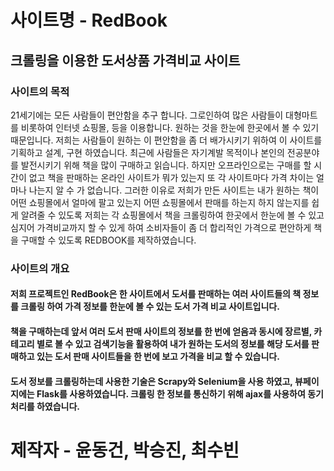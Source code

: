 # 사이트명 - RedBook

## 크롤링을 이용한 도서상품 가격비교 사이트

### 사이트의 목적
21세기에는 모든 사람들이 편안함을 추구 합니다. 그로인하여 많은 사람들이 대형마트를 비롯하여 인터넷 쇼핑몰, 등을 이용합니다. 
원하는 것을 한눈에 한곳에서 볼 수 있기 때문입니다. 
저희는 사람들이 원하는 이 편안함을 좀 더 배가시키기 위하여 이 사이트를 기획하고 설계, 구현 하였습니다. 
최근에 사람들은 자기계발 목적이나 본인의 전공분야를 발전시키기 위해 책을 많이 구매하고 읽습니다. 
하지만 오프라인으로는 구매를 할 시간이 없고 책을 판매하는 온라인 사이트가 뭐가 있는지 또 각 사이트마다 가격 차이는 얼마나 나는지 알 수 가 없습니다. 
그러한 이유로 저희가 만든 사이트는 내가 원하는 책이 어떤 쇼핑몰에서 얼마에 팔고 있는지 어떤 쇼핑몰에서 판매를 하는지 하지 않는지를 쉽게 알려줄 수 있도록 저희는 각 쇼핑몰에서 책을 크롤링하여 한곳에서 한눈에 볼 수 있고 심지어 가격비교까지 할 수 있게 하여 소비자들이 좀 더 합리적인 가격으로 편안하게 책을 구매할 수 있도록 REDBOOK를 제작하였습니다.

### 사이트의 개요
#### 저희 프로젝트인 RedBook은 한 사이트에서 도서를 판매하는 여러 사이트들의 책 정보를 크롤링 하여 가격 정보를 한눈에 볼 수 있는 도서 가격 비교 사이트입니다.
#### 책을 구매하는데 앞서 여러 도서 판매 사이트의 정보를 한 번에 얻음과 동시에 장르별, 카테고리 별로 볼 수 있고 검색기능을 활용하여 내가 원하는 도서의 정보를 해당 도서를 판매하고 있는 도서 판매 사이트들을 한 번에 보고 가격을 비교 할 수 있습니다. 
#### 도서 정보를 크롤링하는데 사용한 기술은 Scrapy와 Selenium을 사용 하였고, 뷰페이지에는 Flask를 사용하였습니다. 크롤링 한 정보를 통신하기 위해 ajax를 사용하여 동기처리를 하였습니다.


# 제작자 - 윤동건, 박승진, 최수빈
